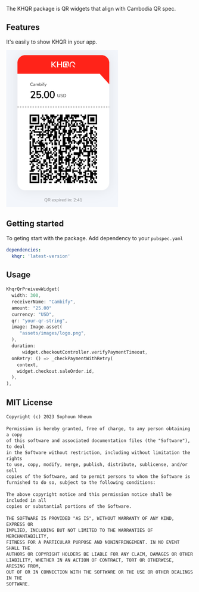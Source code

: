<!--
This README describes the package. If you publish this package to pub.dev,
this README's contents appear on the landing page for your package.

For information about how to write a good package README, see the guide for
[writing package pages](https://dart.dev/guides/libraries/writing-package-pages).

For general information about developing packages, see the Dart guide for
[creating packages](https://dart.dev/guides/libraries/create-library-packages)
and the Flutter guide for
[developing packages and plugins](https://flutter.dev/developing-packages).
-->

The KHQR package is QR widgets that align with Cambodia QR spec.

## Features

It's easily to show KHQR in your app.

<img src="./khqr_preview.png"  width="300" height="420">

## Getting started

To geting start with the package. Add dependency to your `pubspec.yaml`

```yaml
dependencies:
  khqr: 'latest-version'
```

## Usage

```dart
KhqrQrPreivewWidget(
  width: 300,
  receiverName: "Cambify",
  amount: "25.00"
  currency: "USD",
  qr: "your-qr-string",
  image: Image.asset(
     "assets/images/logo.png",
  ),
  duration:
      widget.checkoutController.verifyPaymentTimeout,
  onRetry: () => _checkPaymentWithRetry(
    context,
    widget.checkout.saleOrder.id,
  ),
),
```

## MIT License

```
Copyright (c) 2023 Sophoun Nheum

Permission is hereby granted, free of charge, to any person obtaining a copy
of this software and associated documentation files (the "Software"), to deal
in the Software without restriction, including without limitation the rights
to use, copy, modify, merge, publish, distribute, sublicense, and/or sell
copies of the Software, and to permit persons to whom the Software is
furnished to do so, subject to the following conditions:

The above copyright notice and this permission notice shall be included in all
copies or substantial portions of the Software.

THE SOFTWARE IS PROVIDED "AS IS", WITHOUT WARRANTY OF ANY KIND, EXPRESS OR
IMPLIED, INCLUDING BUT NOT LIMITED TO THE WARRANTIES OF MERCHANTABILITY,
FITNESS FOR A PARTICULAR PURPOSE AND NONINFRINGEMENT. IN NO EVENT SHALL THE
AUTHORS OR COPYRIGHT HOLDERS BE LIABLE FOR ANY CLAIM, DAMAGES OR OTHER
LIABILITY, WHETHER IN AN ACTION OF CONTRACT, TORT OR OTHERWISE, ARISING FROM,
OUT OF OR IN CONNECTION WITH THE SOFTWARE OR THE USE OR OTHER DEALINGS IN THE
SOFTWARE.
```
